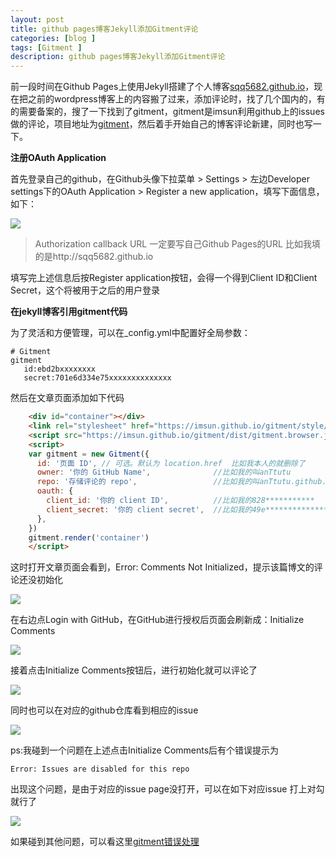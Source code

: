 ```yaml
---
layout: post
title: github pages博客Jekyll添加Gitment评论
categories: [blog ]
tags: [Gitment ]
description: github pages博客Jekyll添加Gitment评论
---
```



前一段时间在Github Pages上使用Jekyll搭建了个人博客[sqq5682.github.io](http://sqq5682.github.io)，现在把之前的wordpress博客上的内容搬了过来，添加评论时，找了几个国内的，有的需要备案的，搜了一下找到了gitment，gitment是imsun利用github上的issues做的评论，项目地址为[gitment](https://github.com/imsun/gitment)，然后着手开始自己的博客评论新建，同时也写一下。

**注册OAuth Application**

首先登录自己的github，在Github头像下拉菜单 > Settings > 左边Developer settings下的OAuth Application > Register a new application，填写下面信息，如下：

![](../img/uploads/2017/12/25.jpg)

> Authorization callback URL  一定要写自己Github Pages的URL  比如我填的是http://sqq5682.github.io  

填写完上述信息后按Register application按钮，会得一个得到Client ID和Client Secret，这个将被用于之后的用户登录


**在jekyll博客引用gitment代码**

为了灵活和方便管理，可以在_config.yml中配置好全局参数：

	# Gitment
	gitment
	   id:ebd2bxxxxxxxx
	   secret:701e6d334e75xxxxxxxxxxxxxx

然后在文章页面添加如下代码

```html
	<div id="container"></div>
	<link rel="stylesheet" href="https://imsun.github.io/gitment/style/default.css">
	<script src="https://imsun.github.io/gitment/dist/gitment.browser.js"></script>
	<script>  
	var gitment = new Gitment({  
	  id: '页面 ID', // 可选。默认为 location.href  比如我本人的就删除了  
	  owner: '你的 GitHub Name',              //比如我的叫anTtutu    
	  repo: '存储评论的 repo',                 //比如我的叫anTtutu.github.io    
	  oauth: {    
	    client_id: '你的 client ID',          //比如我的828***********    
	    client_secret: '你的 client secret',  //比如我的49e************************    
	  },  
	})  
	gitment.render('container')  
	</script>
```

这时打开文章页面会看到，Error: Comments Not Initialized，提示该篇博文的评论还没初始化

![](../img/uploads/2017/12/18.jpg)

在右边点Login with GitHub，在GitHub进行授权后页面会刷新成：Initialize Comments

![](../img/uploads/2017/12/19.jpg)

接着点击Initialize Comments按钮后，进行初始化就可以评论了

![](../img/uploads/2017/12/20.jpg)

同时也可以在对应的github仓库看到相应的issue

![](../img/uploads/2017/12/17.jpg)

ps:我碰到一个问题在上述点击Initialize Comments后有个错误提示为

	Error: Issues are disabled for this repo

出现这个问题，是由于对应的issue page没打开，可以在如下对应issue 打上对勾 就行了

![](../img/uploads/2017/12/21.jpg)

如果碰到其他问题，可以看这里[gitment错误处理](https://github.com/imsun/gitment/issues)
